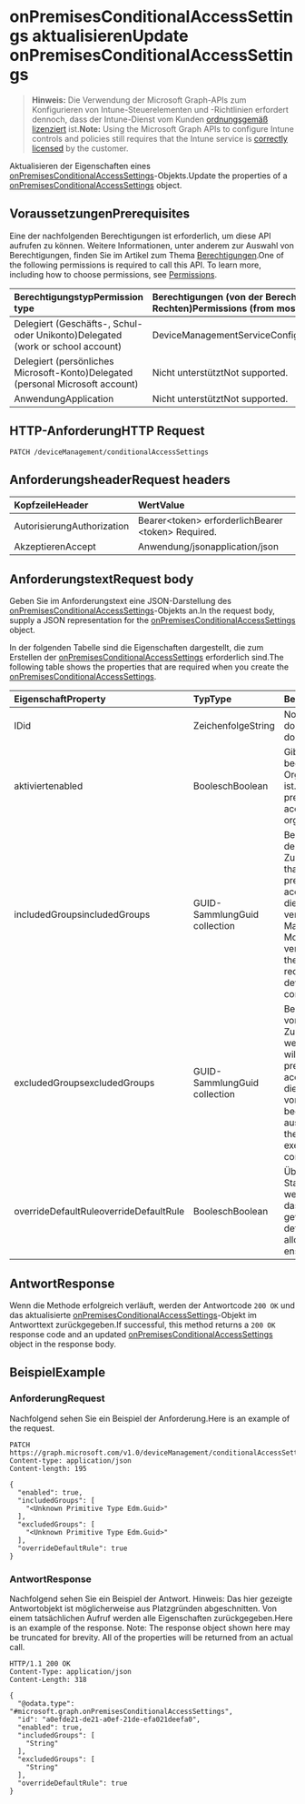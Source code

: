 # <a name="update-onpremisesconditionalaccesssettings"></a><span data-ttu-id="fc615-101">onPremisesConditionalAccessSettings aktualisieren</span><span class="sxs-lookup"><span data-stu-id="fc615-101">Update onPremisesConditionalAccessSettings</span></span>

> <span data-ttu-id="fc615-102">**Hinweis:** Die Verwendung der Microsoft Graph-APIs zum Konfigurieren von Intune-Steuerelementen und -Richtlinien erfordert dennoch, dass der Intune-Dienst vom Kunden [ordnungsgemäß lizenziert](https://go.microsoft.com/fwlink/?linkid=839381) ist.</span><span class="sxs-lookup"><span data-stu-id="fc615-102">**Note:** Using the Microsoft Graph APIs to configure Intune controls and policies still requires that the Intune service is [correctly licensed](https://go.microsoft.com/fwlink/?linkid=839381) by the customer.</span></span>

<span data-ttu-id="fc615-103">Aktualisieren der Eigenschaften eines [onPremisesConditionalAccessSettings](../resources/intune_onboarding_onpremisesconditionalaccesssettings.md)-Objekts.</span><span class="sxs-lookup"><span data-stu-id="fc615-103">Update the properties of a [onPremisesConditionalAccessSettings](../resources/intune_onboarding_onpremisesconditionalaccesssettings.md) object.</span></span>
## <a name="prerequisites"></a><span data-ttu-id="fc615-104">Voraussetzungen</span><span class="sxs-lookup"><span data-stu-id="fc615-104">Prerequisites</span></span>
<span data-ttu-id="fc615-p101">Eine der nachfolgenden Berechtigungen ist erforderlich, um diese API aufrufen zu können. Weitere Informationen, unter anderem zur Auswahl von Berechtigungen, finden Sie im Artikel zum Thema [Berechtigungen](../../../concepts/permissions_reference.md).</span><span class="sxs-lookup"><span data-stu-id="fc615-p101">One of the following permissions is required to call this API. To learn more, including how to choose permissions, see [Permissions](../../../concepts/permissions_reference.md).</span></span>

|<span data-ttu-id="fc615-107">Berechtigungstyp</span><span class="sxs-lookup"><span data-stu-id="fc615-107">Permission type</span></span>|<span data-ttu-id="fc615-108">Berechtigungen (von der Berechtigung mit den meisten Rechten zu der mit den wenigsten Rechten)</span><span class="sxs-lookup"><span data-stu-id="fc615-108">Permissions (from most to least privileged)</span></span>|
|:---|:---|
|<span data-ttu-id="fc615-109">Delegiert (Geschäfts-, Schul- oder Unikonto)</span><span class="sxs-lookup"><span data-stu-id="fc615-109">Delegated (work or school account)</span></span>|<span data-ttu-id="fc615-110">DeviceManagementServiceConfig.ReadWrite.All</span><span class="sxs-lookup"><span data-stu-id="fc615-110">DeviceManagementServiceConfig.ReadWrite.All</span></span>|
|<span data-ttu-id="fc615-111">Delegiert (persönliches Microsoft-Konto)</span><span class="sxs-lookup"><span data-stu-id="fc615-111">Delegated (personal Microsoft account)</span></span>|<span data-ttu-id="fc615-112">Nicht unterstützt</span><span class="sxs-lookup"><span data-stu-id="fc615-112">Not supported.</span></span>|
|<span data-ttu-id="fc615-113">Anwendung</span><span class="sxs-lookup"><span data-stu-id="fc615-113">Application</span></span>|<span data-ttu-id="fc615-114">Nicht unterstützt</span><span class="sxs-lookup"><span data-stu-id="fc615-114">Not supported.</span></span>|

## <a name="http-request"></a><span data-ttu-id="fc615-115">HTTP-Anforderung</span><span class="sxs-lookup"><span data-stu-id="fc615-115">HTTP Request</span></span>
<!-- {
  "blockType": "ignored"
}
-->
``` http
PATCH /deviceManagement/conditionalAccessSettings
```

## <a name="request-headers"></a><span data-ttu-id="fc615-116">Anforderungsheader</span><span class="sxs-lookup"><span data-stu-id="fc615-116">Request headers</span></span>
|<span data-ttu-id="fc615-117">Kopfzeile</span><span class="sxs-lookup"><span data-stu-id="fc615-117">Header</span></span>|<span data-ttu-id="fc615-118">Wert</span><span class="sxs-lookup"><span data-stu-id="fc615-118">Value</span></span>|
|:---|:---|
|<span data-ttu-id="fc615-119">Autorisierung</span><span class="sxs-lookup"><span data-stu-id="fc615-119">Authorization</span></span>|<span data-ttu-id="fc615-120">Bearer&lt;token&gt; erforderlich</span><span class="sxs-lookup"><span data-stu-id="fc615-120">Bearer &lt;token&gt; Required.</span></span>|
|<span data-ttu-id="fc615-121">Akzeptieren</span><span class="sxs-lookup"><span data-stu-id="fc615-121">Accept</span></span>|<span data-ttu-id="fc615-122">Anwendung/json</span><span class="sxs-lookup"><span data-stu-id="fc615-122">application/json</span></span>|

## <a name="request-body"></a><span data-ttu-id="fc615-123">Anforderungstext</span><span class="sxs-lookup"><span data-stu-id="fc615-123">Request body</span></span>
<span data-ttu-id="fc615-124">Geben Sie im Anforderungstext eine JSON-Darstellung des [onPremisesConditionalAccessSettings](../resources/intune_onboarding_onpremisesconditionalaccesssettings.md)-Objekts an.</span><span class="sxs-lookup"><span data-stu-id="fc615-124">In the request body, supply a JSON representation for the [onPremisesConditionalAccessSettings](../resources/intune_onboarding_onpremisesconditionalaccesssettings.md) object.</span></span>

<span data-ttu-id="fc615-125">In der folgenden Tabelle sind die Eigenschaften dargestellt, die zum Erstellen der [onPremisesConditionalAccessSettings](../resources/intune_onboarding_onpremisesconditionalaccesssettings.md) erforderlich sind.</span><span class="sxs-lookup"><span data-stu-id="fc615-125">The following table shows the properties that are required when you create the [onPremisesConditionalAccessSettings](../resources/intune_onboarding_onpremisesconditionalaccesssettings.md).</span></span>

|<span data-ttu-id="fc615-126">Eigenschaft</span><span class="sxs-lookup"><span data-stu-id="fc615-126">Property</span></span>|<span data-ttu-id="fc615-127">Typ</span><span class="sxs-lookup"><span data-stu-id="fc615-127">Type</span></span>|<span data-ttu-id="fc615-128">Beschreibung</span><span class="sxs-lookup"><span data-stu-id="fc615-128">Description</span></span>|
|:---|:---|:---|
|<span data-ttu-id="fc615-129">ID</span><span class="sxs-lookup"><span data-stu-id="fc615-129">id</span></span>|<span data-ttu-id="fc615-130">Zeichenfolge</span><span class="sxs-lookup"><span data-stu-id="fc615-130">String</span></span>|<span data-ttu-id="fc615-131">Noch nicht dokumentiert</span><span class="sxs-lookup"><span data-stu-id="fc615-131">Not yet documented</span></span>|
|<span data-ttu-id="fc615-132">aktiviert</span><span class="sxs-lookup"><span data-stu-id="fc615-132">enabled</span></span>|<span data-ttu-id="fc615-133">Boolesch</span><span class="sxs-lookup"><span data-stu-id="fc615-133">Boolean</span></span>|<span data-ttu-id="fc615-134">Gibt an, ob lokaler bedingter Zugriff für diese Organisation aktiviert ist.</span><span class="sxs-lookup"><span data-stu-id="fc615-134">Indicates if on premises conditional access is enabled for this organization</span></span>|
|<span data-ttu-id="fc615-135">includedGroups</span><span class="sxs-lookup"><span data-stu-id="fc615-135">includedGroups</span></span>|<span data-ttu-id="fc615-136">GUID-Sammlung</span><span class="sxs-lookup"><span data-stu-id="fc615-136">Guid collection</span></span>|<span data-ttu-id="fc615-137">Benutzergruppen, für die der lokale bedingte Zugriff gilt.</span><span class="sxs-lookup"><span data-stu-id="fc615-137">User groups that will be targeted by on premises conditional access.</span></span> <span data-ttu-id="fc615-138">Alle Benutzer in diesen Gruppen müssen verwaltete und für den E-Mail-Zugriff kompatible Mobilgeräte verwenden.</span><span class="sxs-lookup"><span data-stu-id="fc615-138">All users in these groups will be required to have mobile device managed and compliant for mail access.</span></span>|
|<span data-ttu-id="fc615-139">excludedGroups</span><span class="sxs-lookup"><span data-stu-id="fc615-139">excludedGroups</span></span>|<span data-ttu-id="fc615-140">GUID-Sammlung</span><span class="sxs-lookup"><span data-stu-id="fc615-140">Guid collection</span></span>|<span data-ttu-id="fc615-141">Benutzergruppen, die vom lokalen bedingten Zugriff ausgenommen werden.</span><span class="sxs-lookup"><span data-stu-id="fc615-141">User groups that will be exempt by on premises conditional access.</span></span> <span data-ttu-id="fc615-142">Alle Benutzer in diesen Gruppen werden von der Richtlinie zu bedingtem Zugriff ausgenommen.</span><span class="sxs-lookup"><span data-stu-id="fc615-142">All users in these groups will be exempt from the conditional access policy.</span></span>|
|<span data-ttu-id="fc615-143">overrideDefaultRule</span><span class="sxs-lookup"><span data-stu-id="fc615-143">overrideDefaultRule</span></span>|<span data-ttu-id="fc615-144">Boolesch</span><span class="sxs-lookup"><span data-stu-id="fc615-144">Boolean</span></span>|<span data-ttu-id="fc615-145">Überschreibt die Standardzugriffsregel, wenn zugelassen wird, dass einem Gerät Zugriff gewährt wird.</span><span class="sxs-lookup"><span data-stu-id="fc615-145">Override the default access rule when allowing a device to ensure access is granted.</span></span>|



## <a name="response"></a><span data-ttu-id="fc615-146">Antwort</span><span class="sxs-lookup"><span data-stu-id="fc615-146">Response</span></span>
<span data-ttu-id="fc615-147">Wenn die Methode erfolgreich verläuft, werden der Antwortcode `200 OK` und das aktualisierte [onPremisesConditionalAccessSettings](../resources/intune_onboarding_onpremisesconditionalaccesssettings.md)-Objekt im Antworttext zurückgegeben.</span><span class="sxs-lookup"><span data-stu-id="fc615-147">If successful, this method returns a `200 OK` response code and an updated [onPremisesConditionalAccessSettings](../resources/intune_onboarding_onpremisesconditionalaccesssettings.md) object in the response body.</span></span>

## <a name="example"></a><span data-ttu-id="fc615-148">Beispiel</span><span class="sxs-lookup"><span data-stu-id="fc615-148">Example</span></span>
### <a name="request"></a><span data-ttu-id="fc615-149">Anforderung</span><span class="sxs-lookup"><span data-stu-id="fc615-149">Request</span></span>
<span data-ttu-id="fc615-150">Nachfolgend sehen Sie ein Beispiel der Anforderung.</span><span class="sxs-lookup"><span data-stu-id="fc615-150">Here is an example of the request.</span></span>
``` http
PATCH https://graph.microsoft.com/v1.0/deviceManagement/conditionalAccessSettings
Content-type: application/json
Content-length: 195

{
  "enabled": true,
  "includedGroups": [
    "<Unknown Primitive Type Edm.Guid>"
  ],
  "excludedGroups": [
    "<Unknown Primitive Type Edm.Guid>"
  ],
  "overrideDefaultRule": true
}
```

### <a name="response"></a><span data-ttu-id="fc615-151">Antwort</span><span class="sxs-lookup"><span data-stu-id="fc615-151">Response</span></span>
<span data-ttu-id="fc615-p104">Nachfolgend sehen Sie ein Beispiel der Antwort. Hinweis: Das hier gezeigte Antwortobjekt ist möglicherweise aus Platzgründen abgeschnitten. Von einem tatsächlichen Aufruf werden alle Eigenschaften zurückgegeben.</span><span class="sxs-lookup"><span data-stu-id="fc615-p104">Here is an example of the response. Note: The response object shown here may be truncated for brevity. All of the properties will be returned from an actual call.</span></span>
``` http
HTTP/1.1 200 OK
Content-Type: application/json
Content-Length: 318

{
  "@odata.type": "#microsoft.graph.onPremisesConditionalAccessSettings",
  "id": "a0efde21-de21-a0ef-21de-efa021deefa0",
  "enabled": true,
  "includedGroups": [
    "String"
  ],
  "excludedGroups": [
    "String"
  ],
  "overrideDefaultRule": true
}
```








